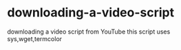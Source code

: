 # downloading-a-video-script
downloading a video script from YouTube
this script uses sys,wget,termcolor
